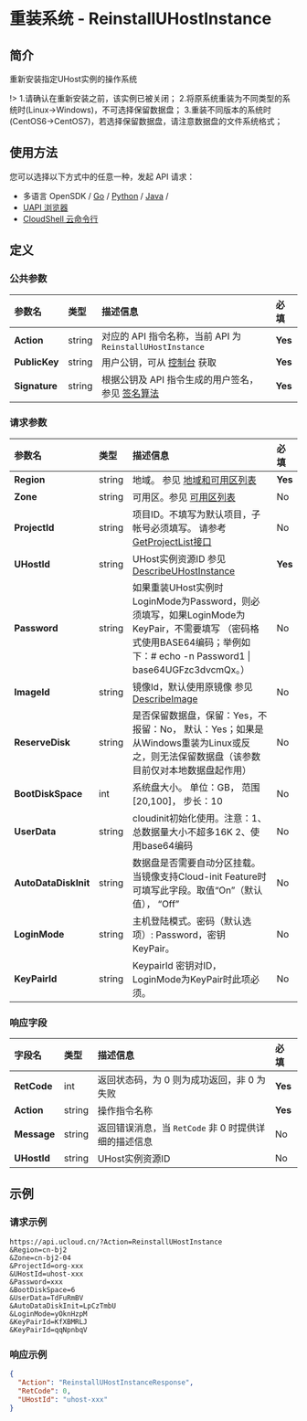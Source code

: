 # 重装系统 - ReinstallUHostInstance

## 简介

重新安装指定UHost实例的操作系统



!> 1.请确认在重新安装之前，该实例已被关闭； 2.将原系统重装为不同类型的系统时(Linux-&gt;Windows)，不可选择保留数据盘； 3.重装不同版本的系统时(CentOS6-&gt;CentOS7)，若选择保留数据盘，请注意数据盘的文件系统格式；


## 使用方法

您可以选择以下方式中的任意一种，发起 API 请求：
- 多语言 OpenSDK / [Go](https://github.com/ucloud/ucloud-sdk-go) / [Python](https://github.com/ucloud/ucloud-sdk-python3) / [Java](https://github.com/ucloud/ucloud-sdk-java) /
- [UAPI 浏览器](https://console.ucloud.cn/uapi/detail?id=ReinstallUHostInstance)
- [CloudShell 云命令行](https://shell.ucloud.cn/)


## 定义

### 公共参数

| 参数名 | 类型 | 描述信息 | 必填 |
|:---|:---|:---|:---|
| **Action**     | string  | 对应的 API 指令名称，当前 API 为 `ReinstallUHostInstance`                        | **Yes** |
| **PublicKey**  | string  | 用户公钥，可从 [控制台](https://console.ucloud.cn/uapi/apikey) 获取                                             | **Yes** |
| **Signature**  | string  | 根据公钥及 API 指令生成的用户签名，参见 [签名算法](api/summary/signature.md)  | **Yes** |

### 请求参数

| 参数名 | 类型 | 描述信息 | 必填 |
|:---|:---|:---|:---|
| **Region** | string | 地域。 参见 [地域和可用区列表](https://docs.ucloud.cn/api/summary/regionlist) |**Yes**|
| **Zone** | string | 可用区。参见 [可用区列表](https://docs.ucloud.cn/api/summary/regionlist) |No|
| **ProjectId** | string | 项目ID。不填写为默认项目，子帐号必须填写。 请参考[GetProjectList接口](https://docs.ucloud.cn/api/summary/get_project_list) |No|
| **UHostId** | string | UHost实例资源ID 参见 [DescribeUHostInstance](api/uhost-api/describe_uhost_instance) |**Yes**|
| **Password** | string | 如果重装UHost实例时LoginMode为Password，则必须填写，如果LoginMode为KeyPair，不需要填写 （密码格式使用BASE64编码；举例如下：# echo -n Password1 \| base64UGFzc3dvcmQx。） |No|
| **ImageId** | string | 镜像Id，默认使用原镜像 参见 [DescribeImage](api/uhost-api/describe_image) |No|
| **ReserveDisk** | string | 是否保留数据盘，保留：Yes，不报留：No， 默认：Yes；如果是从Windows重装为Linux或反之，则无法保留数据盘（该参数目前仅对本地数据盘起作用） |No|
| **BootDiskSpace** | int | 系统盘大小。 单位：GB， 范围[20,100]， 步长：10 |No|
| **UserData** | string | cloudinit初始化使用。注意：1、总数据量大小不超多16K 2、使用base64编码 |No|
| **AutoDataDiskInit** | string | 数据盘是否需要自动分区挂载。当镜像支持Cloud-init Feature时可填写此字段。取值“On”（默认值）， “Off” |No|
| **LoginMode** | string | 主机登陆模式。密码（默认选项）: Password，密钥 KeyPair。 |No|
| **KeyPairId** | string | KeypairId 密钥对ID，LoginMode为KeyPair时此项必须。 |No|

### 响应字段

| 字段名 | 类型 | 描述信息 | 必填 |
|:---|:---|:---|:---|
| **RetCode** | int | 返回状态码，为 0 则为成功返回，非 0 为失败 |**Yes**|
| **Action** | string | 操作指令名称 |**Yes**|
| **Message** | string | 返回错误消息，当 `RetCode` 非 0 时提供详细的描述信息 |No|
| **UHostId** | string | UHost实例资源ID |No|




## 示例

### 请求示例
    
```
https://api.ucloud.cn/?Action=ReinstallUHostInstance
&Region=cn-bj2
&Zone=cn-bj2-04
&ProjectId=org-xxx
&UHostId=uhost-xxx
&Password=xxx
&BootDiskSpace=6
&UserData=TdFuRmBV
&AutoDataDiskInit=LpCzTmbU
&LoginMode=yOknHzpM
&KeyPairId=KfXBMRLJ
&KeyPairId=qqNpnbqV
```

### 响应示例
    
```json
{
  "Action": "ReinstallUHostInstanceResponse",
  "RetCode": 0,
  "UHostId": "uhost-xxx"
}
```





